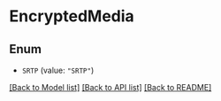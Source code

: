 # EncryptedMedia

## Enum


* `SRTP` (value: `"SRTP"`)


[[Back to Model list]](../README.md#documentation-for-models) [[Back to API list]](../README.md#documentation-for-api-endpoints) [[Back to README]](../README.md)


